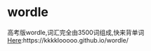 # wordle
高考版wordle,词汇完全由3500词组成,快来背单词
[Here]("https://kkkklooooo.github.io/wordle/"):https://kkkklooooo.github.io/wordle/

